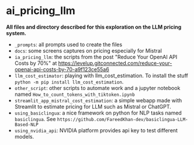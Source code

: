 # ai_pricing_llm

**All files and directory described for this exploration on the LLM pricing system.**

- `_prompts`: all prompts used to create the files
- `docs`: some screens captures on pricing especially for Mistral
- `ia_pricing_llm`: the scripts from the post "Reduce Your OpenAI API Costs by 70%" at https://levelup.gitconnected.com/reduce-your-openai-api-costs-by-70-a9f123ce55a6
- `llm_cost_estimator`: playing with llm_cost_estimation. To install the stuff `python -m pip install llm_cost_estimation`.
- `other_script`: other scripts to automate work and a jupyter notebook named `How_to_count_tokens_with_tiktoken.ipynb`
- `streamlit_app_mistral_cost_estimation`: a simple webapp made with Streamlit to estimate pricing for LLM such as Mistral or ChatGPT.
- `using_basiclingua`: a nice framework on python for NLP tasks named `basiclingua`. See `https://github.com/FareedKhan-dev/basiclingua-LLM-Based-NLP`
- `using_nvidia_api`: NVIDIA platform provides api key to test different models.











